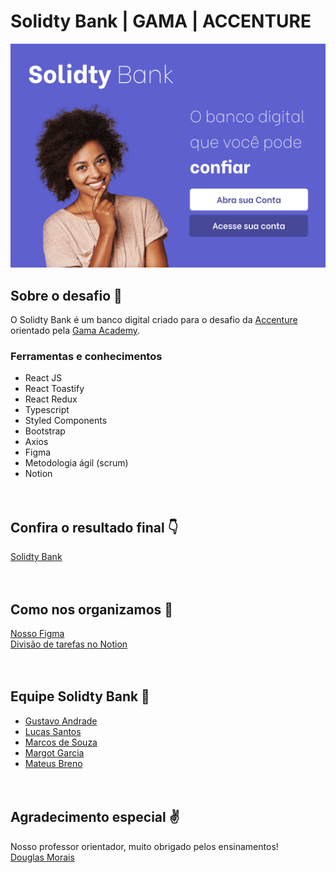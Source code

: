 # Solidty Bank | GAMA | ACCENTURE

![screen](./public/readme/home-topic1.png)

## Sobre o desafio 💪
O Solidty Bank é um banco digital criado para o desafio da [Accenture](https://www.accenture.com/br-pt) orientado pela [Gama Academy](https://www.gama.academy/).<br />
### Ferramentas e conhecimentos
- React JS<br />
- React Toastify<br />
- React Redux<br />
- Typescript<br />
- Styled Components<br />
- Bootstrap<br />
- Axios<br />
- Figma<br />
- Metodologia ágil (scrum)<br />
- Notion<br />
<br /><br />

## Confira o resultado final 👇
[Solidty Bank](https://solidtybank.vercel.app)
<br /><br /><br />

## Como nos organizamos 🤟
[Nosso Figma](https://www.figma.com/file/tnPgxpCgciBrc2JHPiiSKm/Design?node-id=262%3A1670)<br />
[Divisão de tarefas no Notion](https://www.notion.so/b4cd5ae2c815420893c0253373091d65?v=bd8e0b7614454eb68549fd2b63e40ea8)
<br /><br /><br />

## Equipe Solidty Bank 👊
- [Gustavo Andrade](https://github.com/Deustavo)<br />
- [Lucas Santos](https://github.com/Lucas155)<br />
- [Marcos de Souza](https://github.com/marcoslavecchia)<br />
- [Margot Garcia](https://github.com/margotpaon)<br />
- [Mateus Breno](https://github.com/mateusbreno)
<br /><br /><br />

## Agradecimento especial ✌
Nosso professor orientador, muito obrigado pelos ensinamentos!<br />
[Douglas Morais](https://github.com/mrdouglasmorais)<br /><br />
